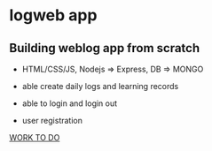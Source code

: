 # logweb app

## Building weblog app from scratch

- HTML/CSS/JS, Nodejs => Express, DB => MONGO

- able create daily logs and learning records
- able to login and login out
- user registration

[WORK TO DO](./TODO.md)